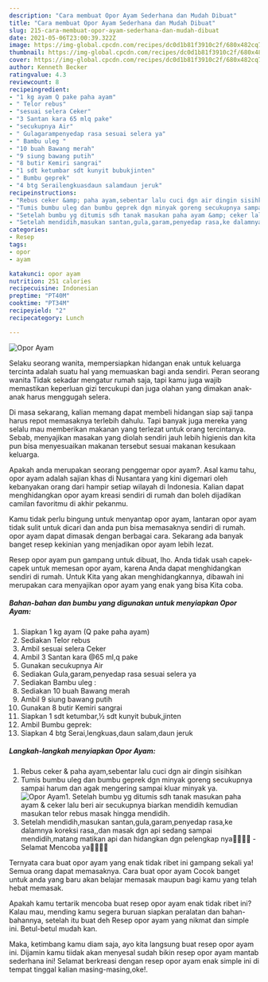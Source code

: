 ```yaml
---
description: "Cara membuat Opor Ayam Sederhana dan Mudah Dibuat"
title: "Cara membuat Opor Ayam Sederhana dan Mudah Dibuat"
slug: 215-cara-membuat-opor-ayam-sederhana-dan-mudah-dibuat
date: 2021-05-06T23:00:39.322Z
image: https://img-global.cpcdn.com/recipes/dc0d1b81f3910c2f/680x482cq70/opor-ayam-foto-resep-utama.jpg
thumbnail: https://img-global.cpcdn.com/recipes/dc0d1b81f3910c2f/680x482cq70/opor-ayam-foto-resep-utama.jpg
cover: https://img-global.cpcdn.com/recipes/dc0d1b81f3910c2f/680x482cq70/opor-ayam-foto-resep-utama.jpg
author: Kenneth Becker
ratingvalue: 4.3
reviewcount: 8
recipeingredient:
- "1 kg ayam Q pake paha ayam"
- " Telor rebus"
- "sesuai selera Ceker"
- "3 Santan kara 65 mlq pake"
- "secukupnya Air"
- " Gulagarampenyedap rasa sesuai selera ya"
- " Bambu uleg "
- "10 buah Bawang merah"
- "9 siung bawang putih"
- "8 butir Kemiri sangrai"
- "1 sdt ketumbar sdt kunyit bubukjinten"
- " Bumbu geprek"
- "4 btg Serailengkuasdaun salamdaun jeruk"
recipeinstructions:
- "Rebus ceker &amp; paha ayam,sebentar lalu cuci dgn air dingin sisihkan"
- "Tumis bumbu uleg dan bumbu geprek dgn minyak goreng secukupnya sampai harum dan agak mengering sampai kluar minyak ya."
- "Setelah bumbu yg ditumis sdh tanak masukan paha ayam &amp; ceker lalu beri air secukupnya biarkan mendidih kemudian masukan telor rebus masak hingga mendidih."
- "Setelah mendidih,masukan santan,gula,garam,penyedap rasa,ke dalamnya koreksi rasa,,dan masak dgn api sedang sampai mendidih,matang matikan api dan hidangkan dgn pelengkap nya🙏🏻💜💜 Selamat Mencoba ya👌🏻👌🏻"
categories:
- Resep
tags:
- opor
- ayam

katakunci: opor ayam 
nutrition: 251 calories
recipecuisine: Indonesian
preptime: "PT40M"
cooktime: "PT34M"
recipeyield: "2"
recipecategory: Lunch

---
```



![Opor Ayam](https://img-global.cpcdn.com/recipes/dc0d1b81f3910c2f/680x482cq70/opor-ayam-foto-resep-utama.jpg)

Selaku seorang wanita, mempersiapkan hidangan enak untuk keluarga tercinta adalah suatu hal yang memuaskan bagi anda sendiri. Peran seorang  wanita Tidak sekadar mengatur rumah saja, tapi kamu juga wajib memastikan keperluan gizi tercukupi dan juga olahan yang dimakan anak-anak harus menggugah selera.

Di masa  sekarang, kalian memang dapat membeli hidangan siap saji tanpa harus repot memasaknya terlebih dahulu. Tapi banyak juga mereka yang selalu mau memberikan makanan yang terlezat untuk orang tercintanya. Sebab, menyajikan masakan yang diolah sendiri jauh lebih higienis dan kita pun bisa menyesuaikan makanan tersebut sesuai makanan kesukaan keluarga. 



Apakah anda merupakan seorang penggemar opor ayam?. Asal kamu tahu, opor ayam adalah sajian khas di Nusantara yang kini digemari oleh kebanyakan orang dari hampir setiap wilayah di Indonesia. Kalian dapat menghidangkan opor ayam kreasi sendiri di rumah dan boleh dijadikan camilan favoritmu di akhir pekanmu.

Kamu tidak perlu bingung untuk menyantap opor ayam, lantaran opor ayam tidak sulit untuk dicari dan anda pun bisa memasaknya sendiri di rumah. opor ayam dapat dimasak dengan berbagai cara. Sekarang ada banyak banget resep kekinian yang menjadikan opor ayam lebih lezat.

Resep opor ayam pun gampang untuk dibuat, lho. Anda tidak usah capek-capek untuk memesan opor ayam, karena Anda dapat menghidangkan sendiri di rumah. Untuk Kita yang akan menghidangkannya, dibawah ini merupakan cara menyajikan opor ayam yang enak yang bisa Kita coba.

<!--inarticleads1-->

##### Bahan-bahan dan bumbu yang digunakan untuk menyiapkan Opor Ayam:

1. Siapkan 1 kg ayam (Q pake paha ayam)
1. Sediakan  Telor rebus
1. Ambil sesuai selera Ceker
1. Ambil 3 Santan kara @65 ml,q pake
1. Gunakan secukupnya Air
1. Sediakan  Gula,garam,penyedap rasa sesuai selera ya
1. Sediakan  Bambu uleg :
1. Sediakan 10 buah Bawang merah
1. Ambil 9 siung bawang putih
1. Gunakan 8 butir Kemiri sangrai
1. Siapkan 1 sdt ketumbar,½ sdt kunyit bubuk,jinten
1. Ambil  Bumbu geprek:
1. Siapkan 4 btg Serai,lengkuas,daun salam,daun jeruk




<!--inarticleads2-->

##### Langkah-langkah menyiapkan Opor Ayam:

1. Rebus ceker &amp; paha ayam,sebentar lalu cuci dgn air dingin sisihkan
1. Tumis bumbu uleg dan bumbu geprek dgn minyak goreng secukupnya sampai harum dan agak mengering sampai kluar minyak ya.
<img src="//assets-global.cpcdn.com/assets/icons/button_play-2c75c40dde080a61004c1f40b05d8f140eaff45d7e9e6481dc71c63d2e7c4909.png" alt="Opor Ayam">1. Setelah bumbu yg ditumis sdh tanak masukan paha ayam &amp; ceker lalu beri air secukupnya biarkan mendidih kemudian masukan telor rebus masak hingga mendidih.
1. Setelah mendidih,masukan santan,gula,garam,penyedap rasa,ke dalamnya koreksi rasa,,dan masak dgn api sedang sampai mendidih,matang matikan api dan hidangkan dgn pelengkap nya🙏🏻💜💜 - Selamat Mencoba ya👌🏻👌🏻




Ternyata cara buat opor ayam yang enak tidak ribet ini gampang sekali ya! Semua orang dapat memasaknya. Cara buat opor ayam Cocok banget untuk anda yang baru akan belajar memasak maupun bagi kamu yang telah hebat memasak.

Apakah kamu tertarik mencoba buat resep opor ayam enak tidak ribet ini? Kalau mau, mending kamu segera buruan siapkan peralatan dan bahan-bahannya, setelah itu buat deh Resep opor ayam yang nikmat dan simple ini. Betul-betul mudah kan. 

Maka, ketimbang kamu diam saja, ayo kita langsung buat resep opor ayam ini. Dijamin kamu tiidak akan menyesal sudah bikin resep opor ayam mantab sederhana ini! Selamat berkreasi dengan resep opor ayam enak simple ini di tempat tinggal kalian masing-masing,oke!.

